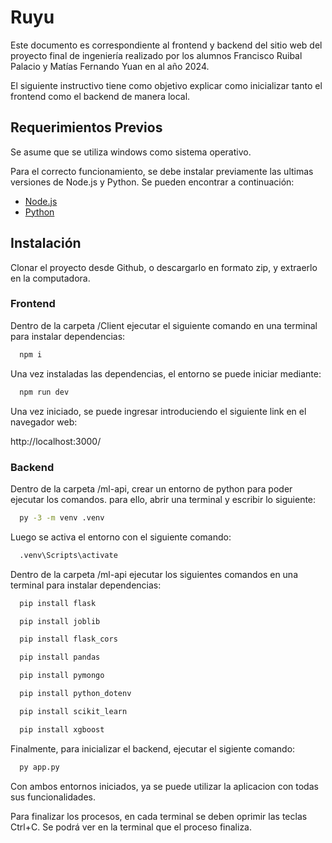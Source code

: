# Ruyu

Este documento es correspondiente al frontend y backend del sitio web del proyecto final de ingeniería realizado por los alumnos Francisco Ruibal Palacio y Matías Fernando Yuan en al año 2024.

El siguiente instructivo tiene como objetivo explicar como inicializar tanto el frontend como el backend de manera local.

## Requerimientos Previos
Se asume que se utiliza windows como sistema operativo.

Para el correcto funcionamiento, se debe instalar previamente las ultimas versiones de Node.js y Python. Se pueden encontrar a continuación:
 - [Node.js](https://nodejs.org/en/download/prebuilt-installer)
 - [Python](https://www.python.org/downloads/)

## Instalación

Clonar el proyecto desde Github, o descargarlo en formato zip, y extraerlo en la computadora.

### Frontend

Dentro de la carpeta /Client ejecutar el siguiente comando en una terminal para instalar dependencias:

```bash
  npm i
```

Una vez instaladas las dependencias, el entorno se puede iniciar mediante:

```bash
  npm run dev
```
Una vez iniciado, se puede ingresar introduciendo el siguiente link en el navegador web:

http://localhost:3000/

### Backend
Dentro de la carpeta /ml-api, crear un entorno de python para poder ejecutar los comandos. para ello, abrir una terminal y escribir lo siguiente:
```bash
  py -3 -m venv .venv
```
Luego se activa el entorno con el siguiente comando:

```bash
  .venv\Scripts\activate
```

Dentro de la carpeta /ml-api ejecutar los siguientes comandos en una terminal para instalar dependencias:

```bash
  pip install flask
```
```bash
  pip install joblib
```
```bash
  pip install flask_cors
```
```bash
  pip install pandas
```
```bash
  pip install pymongo
```
```bash
  pip install python_dotenv
```
```bash
  pip install scikit_learn
```
```bash
  pip install xgboost
```
Finalmente, para inicializar el backend, ejecutar el sigiente comando:

```bash
  py app.py

```
Con ambos entornos iniciados, ya se puede utilizar la aplicacion con todas sus funcionalidades.

Para finalizar los procesos, en cada terminal se deben oprimir las teclas Ctrl+C. Se podrá ver en la terminal que el proceso finaliza.

